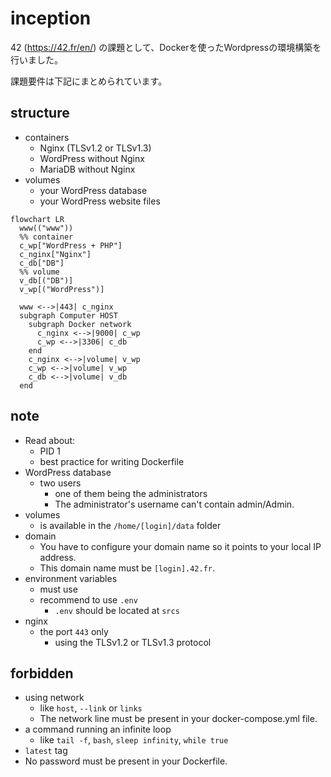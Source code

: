 # inception

42 (https://42.fr/en/) の課題として、Dockerを使ったWordpressの環境構築を行いました。

課題要件は下記にまとめられています。

## structure
- containers
  - Nginx (TLSv1.2 or TLSv1.3)
  - WordPress without Nginx
  - MariaDB without Nginx
- volumes
  - your WordPress database
  - your WordPress website files

```mermaid
flowchart LR
  www(("www"))
  %% container
  c_wp["WordPress + PHP"]
  c_nginx["Nginx"]
  c_db["DB"]
  %% volume
  v_db[("DB")]
  v_wp[("WordPress")]

  www <-->|443| c_nginx
  subgraph Computer HOST
    subgraph Docker network
      c_nginx <-->|9000| c_wp
      c_wp <-->|3306| c_db
    end
    c_nginx <-->|volume| v_wp
    c_wp <-->|volume| v_wp
    c_db <-->|volume| v_db
  end
```

## note
- Read about:
  - PID 1
  - best practice for writing Dockerfile
- WordPress database
  - two users
    - one of them being the administrators
    - The administrator's username can't contain admin/Admin.
- volumes
  - is available in the `/home/[login]/data` folder
- domain
  - You have to configure your domain name so it points to your local IP address.
  - This domain name must be `[login].42.fr`.
- environment variables
  - must use
  - recommend to use `.env`
    - `.env` should be located at `srcs`
- nginx
  - the port `443` only
    - using the TLSv1.2 or TLSv1.3 protocol

## forbidden
- using network
  - like `host`, `--link` or `links`
  - The network line must be present in your docker-compose.yml file.
- a command running an infinite loop
  - like `tail -f`, `bash`, `sleep infinity`, `while true`
- `latest` tag
- No password must be present in your Dockerfile.
